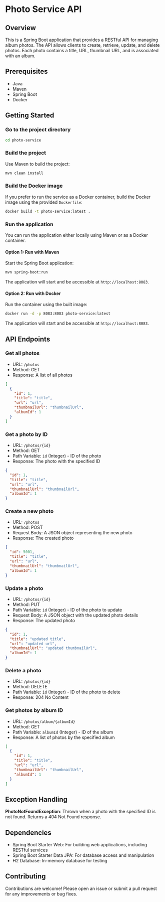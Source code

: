 # Photo Service API

## Overview

This is a Spring Boot application that provides a RESTful API for managing album photos. The API allows clients to create, retrieve, update, and delete photos. Each photo contains a title, URL, thumbnail URL, and is associated with an album.

## Prerequisites

- Java
- Maven
- Spring Boot
- Docker

## Getting Started

### Go to the project directory

```bash
cd photo-service
```

### Build the project

Use Maven to build the project:

```bash
mvn clean install
```

### Build the Docker image

If you prefer to run the service as a Docker container, build the Docker image using the provided `Dockerfile`:

```bash
docker build -t photo-service:latest .
```

### Run the application

You can run the application either locally using Maven or as a Docker container.

#### Option 1: Run with Maven

Start the Spring Boot application:

```bash
mvn spring-boot:run
```

The application will start and be accessible at `http://localhost:8083`.

#### Option 2: Run with Docker

Run the container using the built image:

```bash
docker run -d -p 8083:8083 photo-service:latest
```

The application will start and be accessible at `http://localhost:8083`.

## API Endpoints

### Get all photos

- URL: `/photos`
- Method: GET
- Response: A list of all photos

```json
[
  {
    "id": 1,
    "title": "title",
    "url": "url",
    "thumbnailUrl": "thumbnailUrl",
    "albumId": 1
  }
]
```

### Get a photo by ID

- URL: `/photos/{id}`
- Method: GET
- Path Variable: `id` (Integer) - ID of the photo
- Response: The photo with the specified ID

```json
{
  "id": 1,
  "title": "title",
  "url": "url",
  "thumbnailUrl": "thumbnailUrl",
  "albumId": 1
}
```

### Create a new photo

- URL: `/photos`
- Method: POST
- Request Body: A JSON object representing the new photo
- Response: The created photo

```json
{
  "id": 5001,
  "title": "title",
  "url": "url",
  "thumbnailUrl": "thumbnailUrl",
  "albumId": 1
}
```

### Update a photo

- URL: `/photos/{id}`
- Method: PUT
- Path Variable: `id` (Integer) - ID of the photo to update
- Request Body: A JSON object with the updated photo details
- Response: The updated photo

```json
{
  "id": 1,
  "title": "updated title",
  "url": "updated url",
  "thumbnailUrl": "updated thumbnailUrl",
  "albumId": 1
}
```

### Delete a photo

- URL: `/photos/{id}`
- Method: DELETE
- Path Variable: `id` (Integer) - ID of the photo to delete
- Response: 204 No Content

### Get photos by album ID

- URL: `/photos/album/{albumId}`
- Method: GET
- Path Variable: `albumId` (Integer) - ID of the album
- Response: A list of photos by the specified album

```json
[
  {
    "id": 1,
    "title": "title",
    "url": "url",
    "thumbnailUrl": "thumbnailUrl",
    "albumId": 1
  }
]
```

## Exception Handling

**PhotoNotFoundException**: Thrown when a photo with the specified ID is not found. Returns a 404 Not Found response.

## Dependencies

- Spring Boot Starter Web: For building web applications, including RESTful services
- Spring Boot Starter Data JPA: For database access and manipulation
- H2 Database: In-memory database for testing

## Contributing

Contributions are welcome! Please open an issue or submit a pull request for any improvements or bug fixes.

